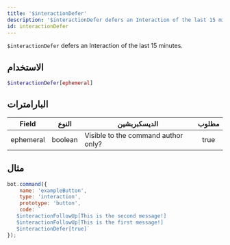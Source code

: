```yaml
---
title: '$interactionDefer'
description: '$interactionDefer defers an Interaction of the last 15 minutes.'
id: interactionDefer
---
```


`$interactionDefer` defers an Interaction of the last 15 minutes.

## الاستخدام

```php
$interactionDefer[ephemeral]
```

## البارامترات

| Field     | النوع   | الديسكبربشين                        | مطلوب |
| --------- | ------- | ----------------------------------- |:-----:|
| ephemeral | boolean | Visible to the command author only? | true  |

## مثال

```javascript
bot.command({
    name: 'exampleButton',
    type: 'interaction',
    prototype: 'button',
    code: `
   $interactionFollowUp[This is the second message!] 
   $interactionFollowUp[This is the first message!] 
   $interactionDefer[true]`
});
```